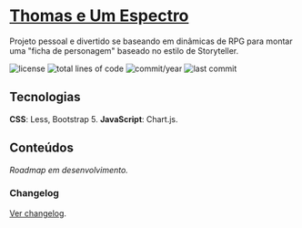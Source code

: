 # [Thomas e Um Espectro](https://anotherleo.github.io/thomas-e-um-espectro)
Projeto pessoal e divertido se baseando em dinâmicas de RPG para montar uma "ficha de personagem" baseado no estilo de Storyteller.
  
![license](https://img.shields.io/badge/license-MIT-blue) 
![total lines of code](https://img.shields.io/tokei/lines/github/anotherleo/thomas-e-um-espectro) 
![commit/year](https://img.shields.io/github/commit-activity/y/anotherleo/thomas-e-um-espectro) 
![last commit](https://img.shields.io/github/last-commit/anotherleo/thomas-e-um-espectro)

## Tecnologias
**CSS**: Less, Bootstrap 5.
**JavaScript**: Chart.js.

## Conteúdos
_Roadmap em desenvolvimento._  

### Changelog
[Ver changelog](changelog.md).
